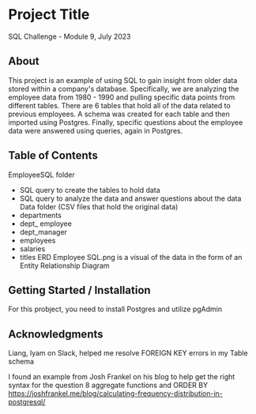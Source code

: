 # Project Title
SQL Challenge - Module 9, July 2023

## About
This project is an example of using SQL to gain insight from older data stored within a company's database. Specifically, we are analyzing the employee data from 1980 - 1990 and pulling specific data points from different tables. There are 6 tables that hold all of the data related to previous employees. A schema was created for each table and then imported using Postgres. Finally, specific questions about the employee data were answered using queries, again in Postgres.

## Table of Contents
EmployeeSQL folder
  - SQL query to create the tables to hold data
  - SQL query to analyze the data and answer questions about the data
Data folder (CSV files that hold the original data)
  - departments
  - dept_ employee
  - dept_manager
  - employees
  - salaries
  - titles
ERD Employee SQL.png is a visual of the data in the form of an Entity Relationship Diagram

## Getting Started / Installation
For this probject, you need to install Postgres and utilize pgAdmin

## Acknowledgments

Liang, lyam on Slack, helped me resolve FOREIGN KEY errors in my Table schema

I found an example from Josh Frankel on his blog to help get the right syntax for the question 8 aggregate functions and ORDER BY
https://joshfrankel.me/blog/calculating-frequency-distribution-in-postgresql/ 

